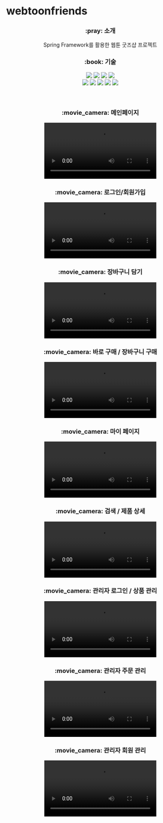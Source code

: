 # webtoonfriends

<div align="center">
 <h3>:pray: 소개</h3>
	<p>Spring Framework를 활용한 웹툰 굿즈샵 프로젝트</p>
</div>
 
<div align="center">
	<h3>:book: 기술</h3>
	<img src="https://img.shields.io/badge/Java-007396?style=flat&logo=Java&logoColor=white" />
	<img src="https://img.shields.io/badge/HTML5-E34F26?style=flat&logo=HTML5&logoColor=white" />
	<img src="https://img.shields.io/badge/CSS3-1572B6?style=flat&logo=CSS3&logoColor=white" />
	 <img src="https://img.shields.io/badge/JavaScript-F7DF1E?style=flat&logo=JavaScript&logoColor=white"/><br>
	<img src="https://img.shields.io/badge/Spring-6DB33F?style=flat&logo=Spring&logoColor=white"/>
	<img src="https://img.shields.io/badge/Oracle-F80000?style=flat&logo=Oracle&logoColor=white"/>
	<img src="https://img.shields.io/badge/apachemaven-C71A36?style=flat&logo=apachemaven&logoColor=white"/>
	<img src="https://img.shields.io/badge/eclipseide-2C2255?style=flat&logo=eclipseide&logoColor=white"/>
	<img src="https://img.shields.io/badge/apachetomcat-F8DC75?style=flat&logo=apachetomcat&logoColor=white"/>
	
</div>
<br>
<br>
<div align="center">
	<h3>:movie_camera: 메인페이지</h3>
	<video src="https://github.com/ImSungCae/webtoonfriends/assets/134353202/b3e980b3-cde2-4c0b-a69f-b892d6358b23" />
</div>

<div align="center">
	<h3>:movie_camera: 로그인/회원가입</h3>
	<video src="https://github.com/ImSungCae/webtoonfriends/assets/134353202/7b66d3c3-09d8-4de8-8790-609760821a14" />
</div>

<div align="center">
	<h3>:movie_camera: 장바구니 담기</h3>
	<video src="https://github.com/ImSungCae/webtoonfriends/assets/134353202/3e947cf7-ca58-4026-888a-9f82876a401b" />
</div>

<div align="center">
	<h3>:movie_camera: 바로 구매 / 장바구니 구매</h3>
	<video src="https://github.com/ImSungCae/webtoonfriends/assets/134353202/6fc7cf04-e5b6-4905-829a-c1a5b3c39236" />
</div>

<div align="center">
	<h3>:movie_camera: 마이 페이지</h3>
	<video src="https://github.com/ImSungCae/webtoonfriends/assets/134353202/6ce40620-c0f9-4b28-9fd7-610b355f5fdf" />
</div>

<div align="center">
	<h3>:movie_camera: 검색 / 제품 상세</h3>
	<video src="https://github.com/ImSungCae/webtoonfriends/assets/134353202/151f8070-9f71-4000-89bd-6638a1e9b90e
" />
</div>

<div align="center">
	<h3>:movie_camera: 관리자 로그인 / 상품 관리 </h3>
	<video src="https://github.com/ImSungCae/webtoonfriends/assets/134353202/a1b7725f-c59f-4158-96a9-ef0ac5fc143f
" />
</div>

<div align="center">
	<h3>:movie_camera: 관리자 주문 관리 </h3>
	<video src="https://github.com/ImSungCae/webtoonfriends/assets/134353202/1d3c3b00-d6b8-43f2-8f91-1674edb7c636
" />
</div>

<div align="center">
	<h3>:movie_camera: 관리자 회원 관리 </h3>
	<video src="https://github.com/ImSungCae/webtoonfriends/assets/134353202/c37e9d82-e582-490d-ae99-327b43896eae

" />
</div>

